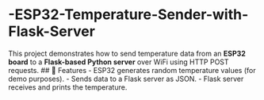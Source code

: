 # -ESP32-Temperature-Sender-with-Flask-Server
This project demonstrates how to send temperature data from an **ESP32 board** to a **Flask-based Python server** over WiFi using HTTP POST requests.  ## 🚀 Features - ESP32 generates random temperature values (for demo purposes). - Sends data to a Flask server as JSON. - Flask server receives and prints the temperature.
